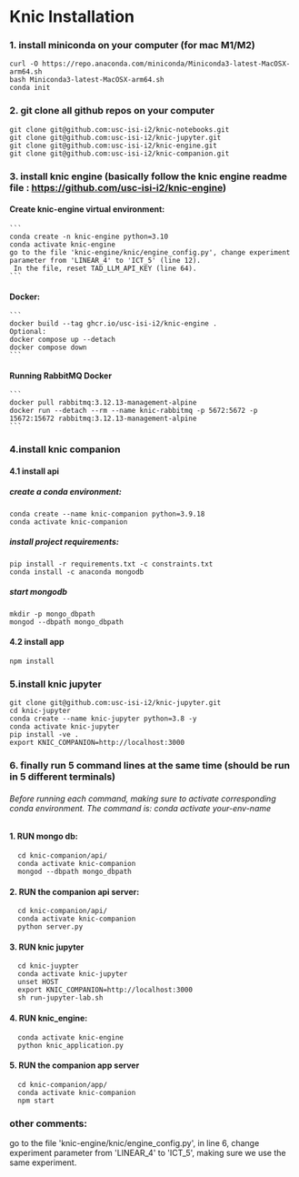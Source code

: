 
# Knic Installation
### 1. install miniconda on your computer (for mac M1/M2)
  ```
  curl -O https://repo.anaconda.com/miniconda/Miniconda3-latest-MacOSX-arm64.sh
  bash Miniconda3-latest-MacOSX-arm64.sh
  conda init
  ```
  
### 2. git clone all github repos on your computer
  ```
  git clone git@github.com:usc-isi-i2/knic-notebooks.git
  git clone git@github.com:usc-isi-i2/knic-jupyter.git
  git clone git@github.com:usc-isi-i2/knic-engine.git
  git clone git@github.com:usc-isi-i2/knic-companion.git
  ```
### 3. install knic engine (basically follow the knic engine readme file : https://github.com/usc-isi-i2/knic-engine)
#### Create knic-engine virtual environment:
    ```
    conda create -n knic-engine python=3.10
    conda activate knic-engine
    go to the file 'knic-engine/knic/engine_config.py', change experiment parameter from 'LINEAR_4' to 'ICT_5' (line 12). 
     In the file, reset TAD_LLM_API_KEY (line 64). 
    ```
#### Docker:
    ```
    docker build --tag ghcr.io/usc-isi-i2/knic-engine .
    Optional:
    docker compose up --detach
    docker compose down
    ```
#### Running RabbitMQ Docker
    ```
    docker pull rabbitmq:3.12.13-management-alpine
    docker run --detach --rm --name knic-rabbitmq -p 5672:5672 -p 15672:15672 rabbitmq:3.12.13-management-alpine
    ```

### 4.install knic companion
#### 4.1 install api  
##### create a conda environment:
    
    conda create --name knic-companion python=3.9.18
    conda activate knic-companion
    
##### install project requirements: 
    
    pip install -r requirements.txt -c constraints.txt
    conda install -c anaconda mongodb
    
##### start mongodb
    
    mkdir -p mongo_dbpath
    mongod --dbpath mongo_dbpath
    
#### 4.2 install app 
    
    npm install
    

### 5.install knic jupyter
    
    git clone git@github.com:usc-isi-i2/knic-jupyter.git
    cd knic-jupyter
    conda create --name knic-jupyter python=3.8 -y
    conda activate knic-jupyter
    pip install -ve .
    export KNIC_COMPANION=http://localhost:3000
    

### 6. finally run 5 command lines at the same time (should be run in 5 different terminals)
###### Before running each command, making sure to activate corresponding conda environment. The command is: conda activate your-env-name
#### 1. RUN mongo db:
      
      cd knic-companion/api/
      conda activate knic-companion
      mongod --dbpath mongo_dbpath
      
#### 2. RUN the companion api server:
      
      cd knic-companion/api/
      conda activate knic-companion
      python server.py
      
#### 3. RUN knic jupyter
      
      cd knic-juypter
      conda activate knic-jupyter
      unset HOST
      export KNIC_COMPANION=http://localhost:3000
      sh run-jupyter-lab.sh
      
#### 4. RUN knic_engine:
      
      conda activate knic-engine
      python knic_application.py
      
#### 5. RUN the companion app server
      
      cd knic-companion/app/
      conda activate knic-companion
      npm start
      

### other comments:
go to the file 'knic-engine/knic/engine_config.py', in line 6, change experiment parameter from 'LINEAR_4' to 'ICT_5', making sure we use the same experiment. 
